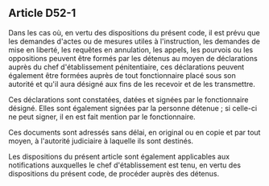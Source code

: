 Article D52-1
----
Dans les cas où, en vertu des dispositions du présent code, il est prévu que les
demandes d'actes ou de mesures utiles à l'instruction, les demandes de mise en
liberté, les requêtes en annulation, les appels, les pourvois ou les oppositions
peuvent être formés par les détenus au moyen de déclarations auprès du chef
d'établissement pénitentiaire, ces déclarations peuvent également être formées
auprès de tout fonctionnaire placé sous son autorité et qu'il aura désigné aux
fins de les recevoir et de les transmettre.

Ces déclarations sont constatées, datées et signées par le fonctionnaire
désigné. Elles sont également signées par la personne détenue ; si celle-ci ne
peut signer, il en est fait mention par le fonctionnaire.

Ces documents sont adressés sans délai, en original ou en copie et par tout
moyen, à l'autorité judiciaire à laquelle ils sont destinés.

Les dispositions du présent article sont également applicables aux notifications
auxquelles le chef d'établissement est tenu, en vertu des dispositions du
présent code, de procéder auprès des détenus.
